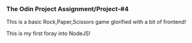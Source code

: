 ### The Odin Project Assignment/Project-#4

This is a basic Rock,Paper,Scissors game glorified with a bit of frontend!

This is my first foray into NodeJS!
